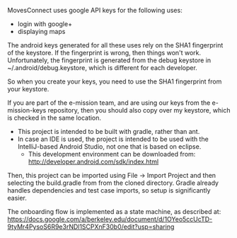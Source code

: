 MovesConnect uses google API keys for the following uses:
- login with google+
- displaying maps

The android keys generated for all these uses rely on the SHA1 fingerprint of
the keystore. If the fingerprint is wrong, then things won't work.
Unfortunately, the fingerprint is generated from the debug keystore in
~/.android/debug.keystore, which is different for each developer.

So when you create your keys, you need to use the SHA1 fingerprint from your
keystore.

If you are part of the e-mission team, and are using our keys from the
e-mission-keys repository, then you should also copy over my keystore, which is
checked in the same location.

* This project is intended to be built with gradle, rather than ant.
* In case an IDE is used, the project is intended to be used with the IntelliJ-based Android Studio, not one that is based on eclipse.
  * This development environment can be downloaded from:
    http://developer.android.com/sdk/index.html

Then, this project can be imported using File -> Import Project and then selecting the build.gradle from from the cloned directory. Gradle already handles dependencies and test case imports, so setup is significantly easier.

The onboarding flow is implemented as a state machine, as described at:
https://docs.google.com/a/berkeley.edu/document/d/1OYeo5ccUcTD-9tyMr4PysoS6R9e3rNDl1SCPXnF30b0/edit?usp=sharing
